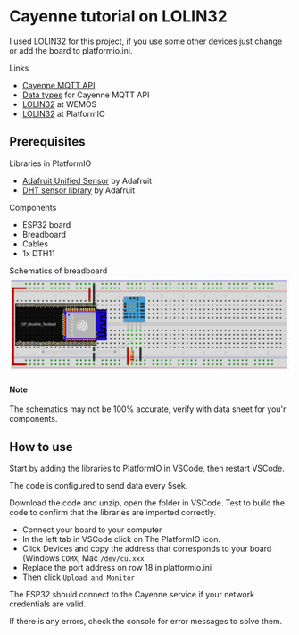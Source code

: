 # Cayenne tutorial on LOLIN32
I used LOLIN32 for this project, if you use some other devices just change or add the board to platformio.ini.

Links
* [Cayenne MQTT API][Cayenne MQTT API]
* [Data types][Data types] for Cayenne MQTT API
* [LOLIN32][at WEMOS] at WEMOS
* [LOLIN32][at PlatformIO] at PlatformIO

## Prerequisites
Libraries in PlatformIO
* [Adafruit Unified Sensor][Adafruit Unified Sensor] by Adafruit
* [DHT sensor library][DHT sensor library] by Adafruit

Components
* ESP32 board
* Breadboard
* Cables
* 1x DTH11

Schematics of breadboard
![layout.png](layout.png)

#### Note
The schematics may not be 100% accurate, verify with data sheet for you'r components.

## How to use
Start by adding the libraries to PlatformIO in VSCode, then restart VSCode.

The code is configured to send data every 5sek.

Download the code and unzip, open the folder in VSCode. Test to build the code to confirm that the libraries are imported correctly.
* Connect your board to your computer
* In the left tab in VSCode click on The PlatformIO icon.
* Click Devices and copy the address that corresponds to your board (Windows `COMX`, Mac `/dev/cu.xxx`
* Replace the port address on row 18 in platformio.ini
* Then click `Upload and Monitor`

The ESP32 should connect to the Cayenne service if your network credentials are valid.

If there is any errors, check the console for error messages to solve them.

[Cayenne MQTT API]: https://developers.mydevices.com/cayenne/docs/cayenne-mqtt-api/
[Data types]: https://community.mydevices.com/t/data-types-for-cayenne-mqtt-api/3714
[at WEMOS]: https://wiki.wemos.cc/products:lolin32:lolin32
[at PlatformIO]: https://docs.platformio.org/en/latest/boards/espressif32/lolin32.html
[Adafruit Unified Sensor]: https://platformio.org/lib/show/31/Adafruit%20Unified%20Sensor?utm_source=platformio&utm_medium=piohome
[DHT sensor library]: https://platformio.org/lib/show/19/DHT%20sensor%20library?utm_source=platformio&utm_medium=piohome